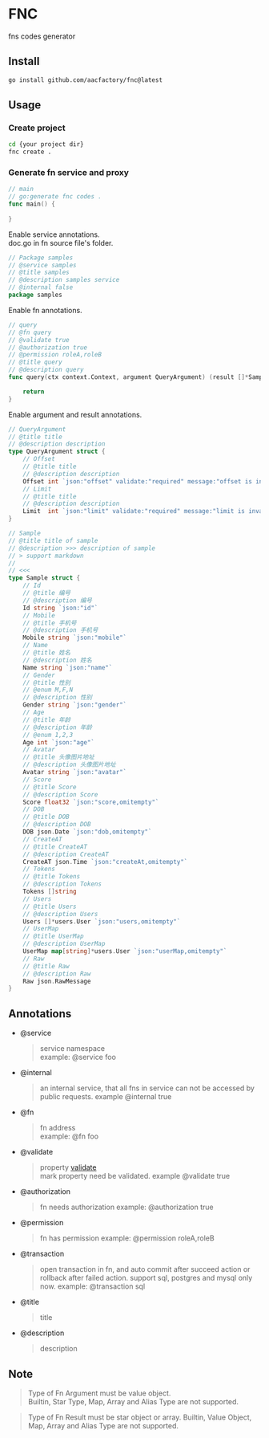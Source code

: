 # FNC

fns codes generator

## Install
```bash
go install github.com/aacfactory/fnc@latest
```
## Usage
### Create project
```bash
cd {your project dir}
fnc create .
```
### Generate fn service and proxy
```go
// main
// go:generate fnc codes .
func main() {
	
}
```
Enable service annotations.  
doc.go in fn source file's folder.
```go
// Package samples
// @service samples
// @title samples
// @description samples service
// @internal false
package samples
```
Enable fn annotations.
```go
// query
// @fn query
// @validate true
// @authorization true
// @permission roleA,roleB
// @title query
// @description query
func query(ctx context.Context, argument QueryArgument) (result []*Sample, err errors.CodeError) {

	return
}

```
Enable argument and result annotations.
```go
// QueryArgument
// @title title 
// @description description
type QueryArgument struct {
	// Offset
	// @title title 
	// @description description
	Offset int `json:"offset" validate:"required" message:"offset is invalid"`
	// Limit
	// @title title 
	// @description description
	Limit  int `json:"limit" validate:"required" message:"limit is invalid"`
}
```
```go
// Sample
// @title title of sample
// @description >>> description of sample
// > support markdown
// 
// <<<
type Sample struct {
	// Id
	// @title 编号
	// @description 编号
	Id string `json:"id"`
	// Mobile
	// @title 手机号
	// @description 手机号
	Mobile string `json:"mobile"`
	// Name
	// @title 姓名
	// @description 姓名
	Name string `json:"name"`
	// Gender
	// @title 性别
	// @enum M,F,N
	// @description 性别
	Gender string `json:"gender"`
	// Age
	// @title 年龄
	// @description 年龄
	// @enum 1,2,3
	Age int `json:"age"`
	// Avatar
	// @title 头像图片地址
	// @description 头像图片地址
	Avatar string `json:"avatar"`
	// Score
	// @title Score
	// @description Score
	Score float32 `json:"score,omitempty"`
	// DOB
	// @title DOB
	// @description DOB
	DOB json.Date `json:"dob,omitempty"`
	// CreateAT
	// @title CreateAT
	// @description CreateAT
	CreateAT json.Time `json:"createAt,omitempty"`
	// Tokens
	// @title Tokens
	// @description Tokens
	Tokens []string
	// Users
	// @title Users
	// @description Users
	Users []*users.User `json:"users,omitempty"`
	// UserMap
	// @title UserMap
	// @description UserMap
	UserMap map[string]*users.User `json:"userMap,omitempty"`
	// Raw
	// @title Raw
	// @description Raw
	Raw json.RawMessage
}
```
## Annotations
* @service
    > service namespace  
    example: @service foo  
* @internal
    > an internal service, that all fns in service can not be accessed by public requests. 
    example @internal true
* @fn
    > fn address  
    example: @fn foo 
* @validate
    > property [validate](https://github.com/go-playground/validator/v10)  
    mark property need be validated.
    example @validate true
* @authorization
    > fn needs authorization
    example: @authorization true
* @permission
    > fn has permission
    example: @permission roleA,roleB
* @transaction
    > open transaction in fn, and auto commit after succeed action or rollback after failed action.
    support sql, postgres and mysql only now.
    example: @transaction sql
* @title
    > title 
* @description
    > description
## Note
> Type of Fn Argument must be value object.  
> Builtin, Star Type, Map, Array and Alias Type are not supported.  

> Type of Fn Result must be star object or array.
> Builtin, Value Object, Map, Array and Alias Type are not supported.  
